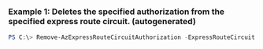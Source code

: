 ### Example 1: Deletes the specified authorization from the specified express route circuit. (autogenerated)
```powershell
PS C:\> Remove-AzExpressRouteCircuitAuthorization -ExpressRouteCircuit {ExpressRouteCircuit} -Name ContosoCircuitAuthorization
```


